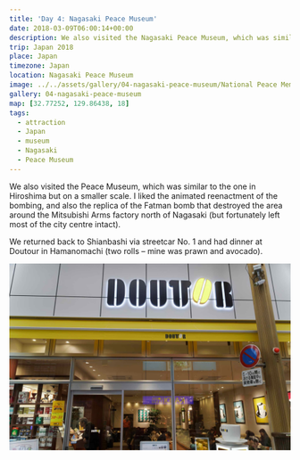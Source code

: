 ```yaml
---
title: 'Day 4: Nagasaki Peace Museum'
date: 2018-03-09T06:00:14+00:00
description: We also visited the Nagasaki Peace Museum, which was similar to the one in Hiroshima but on a smaller scale.
trip: Japan 2018
place: Japan
timezone: Japan
location: Nagasaki Peace Museum
image: ../../assets/gallery/04-nagasaki-peace-museum/National Peace Memorial Hall (1).jpeg
gallery: 04-nagasaki-peace-museum
map: [32.77252, 129.86438, 18]
tags:
  - attraction
  - Japan
  - museum
  - Nagasaki
  - Peace Museum
---
```


We also visited the Peace Museum, which was similar to the one in Hiroshima but on a smaller scale. I liked the animated reenactment of the bombing, and also the replica of the Fatman bomb that destroyed the area around the Mitsubishi Arms factory north of Nagasaki (but fortunately left most of the city centre intact).

We returned back to Shianbashi via streetcar No. 1 and had dinner at Doutour in Hamanomachi (two rolls &#8211; mine was prawn and avocado).

![Doutour](../../assets/gallery/04-nagasaki-peace-museum/Doutour.jpeg)
